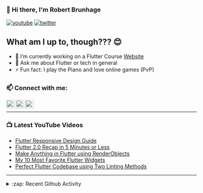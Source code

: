 ### 👋 Hi there, I'm Robert Brunhage

[![youtube](https://img.shields.io/static/v1?label=@RobertBrunhage&message=Subscribe&logo=YouTube&color=FF0000&style=for-the-badge)](http://bit.ly/2SUyRhx)
[![twitter](https://img.shields.io/twitter/follow/robertbrunhage?color=%231DA1F2&logo=twitter&style=for-the-badge)](https://twitter.com/intent/follow?original_referer=https%3A%2F%2Fgithub.com%2Frobertbrunhage&screen_name=robertbrunhage)

## What am I up to, though??? 😊
- 🔭 I’m currently working on a Flutter Course [Website](https://robertbrunhage.com)
- 💬 Ask me about Flutter or tech in general
- ⚡ Fun fact: I play the Piano and love online games (PvP)

### 📫 Connect with me:

[<img align="left" alt="RobertBrunhage | YouTube" width="22px" src="https://cdn.jsdelivr.net/npm/simple-icons@v3/icons/youtube.svg" />][youtube]
[<img align="left" alt="RobertBrunhage | Twitter" width="22px" src="https://cdn.jsdelivr.net/npm/simple-icons@v3/icons/twitter.svg" />][twitter]
[<img align="left" alt="RobertBrunhageDev | Instagram" width="22px" src="https://cdn.jsdelivr.net/npm/simple-icons@v3/icons/instagram.svg" />][instagram]

<br />

---

### 📺 Latest YouTube Videos
<!-- YOUTUBE:START -->
- [Flutter Responsive Design Guide](https://www.youtube.com/watch?v=EH92XnCU1Cc)
- [Flutter 2.0 Recap in 5 Minutes or Less](https://www.youtube.com/watch?v=xdoH7C2wu7E)
- [Make Anything in Flutter using RenderObjects](https://www.youtube.com/watch?v=uC3sL5SmizM)
- [My 10 Most Favorite Flutter Widgets](https://www.youtube.com/watch?v=ILATAD57gIc)
- [Perfect Flutter Codebase using Two Linting Methods](https://www.youtube.com/watch?v=KEdxoubVztk)
<!-- YOUTUBE:END -->

---

<details>
  <summary>:zap: Recent Github Activity</summary>
  
<!--START_SECTION:activity-->
1. 🎉 Merged PR [#48](https://github.com/RobertBrunhage/website/pull/48) in [RobertBrunhage/website](https://github.com/RobertBrunhage/website)
2. 💪 Opened PR [#48](https://github.com/RobertBrunhage/website/pull/48) in [RobertBrunhage/website](https://github.com/RobertBrunhage/website)
3. ❗️ Closed issue [#47](https://github.com/RobertBrunhage/website/issues/47) in [RobertBrunhage/website](https://github.com/RobertBrunhage/website)
4. 🗣 Commented on [#47](https://github.com/RobertBrunhage/website/issues/47) in [RobertBrunhage/website](https://github.com/RobertBrunhage/website)
5. 🎉 Merged PR [#46](https://github.com/RobertBrunhage/website/pull/46) in [RobertBrunhage/website](https://github.com/RobertBrunhage/website)
<!--END_SECTION:activity-->

</details>

[twitter]: https://twitter.com/robertbrunhage
[youtube]: https://youtube.com/c/robertbrunhage
[instagram]: https://instagram.com/robertbrunhagedev
